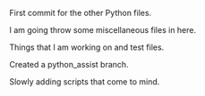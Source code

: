First commit for the other Python files.

I am going throw some miscellaneous files in here.

Things that I am working on and test files.

Created a python_assist branch.

Slowly adding scripts that come to mind.